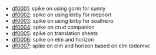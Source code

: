 - [df0001](https://github.com/dfreire/df0001): spike on using gorm for sunny
- [df0002](https://github.com/dfreire/df0002): spike on using kirby for niepoort
- [df0003](https://github.com/dfreire/df0003): spike on using kirby for soalheiro
- [df0004](https://github.com/dfreire/df0004): spike on crud companion
- [df0005](https://github.com/dfreire/df0005): spike on translation sheets
- [df0006](https://github.com/dfreire/df0006): spike on elm and horizon
- [df0007](https://github.com/dfreire/df0007): spike on elm and horizon based on elm todomvc

